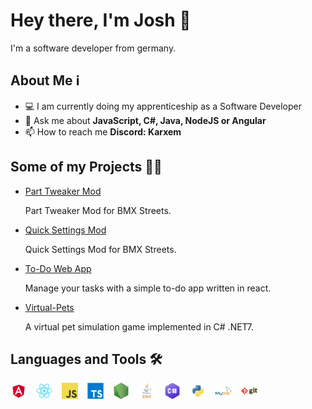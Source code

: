 # Hey there, I'm Josh 👋
I'm a software developer from germany.

## About Me ℹ️
- 💻 I am currently doing my apprenticeship as a Software Developer
- 💬 Ask me about **JavaScript, C#, Java, NodeJS or Angular**
- 📫 How to reach me **Discord: Karxem**

## Some of my Projects 👨‍💻

* [Part Tweaker Mod](https://github.com/Karxem/part-tweaker-streets)

  Part Tweaker Mod for BMX Streets.

* [Quick Settings Mod](https://github.com/Karxem/quick-settings-streets)

  Quick Settings Mod for BMX Streets.

* [To-Do Web App](https://github.com/Karxem/todo-app)

  Manage your tasks with a simple to-do app written in react.

* [Virtual-Pets](https://github.com/Karxem/virtual-pets)

  A virtual pet simulation game implemented in C# .NET7.

## Languages and Tools 🛠️
<img alt="Angular" align="left" width="26px" style="margin-right:15px" src="https://raw.githubusercontent.com/github/explore/80688e429a7d4ef2fca1e82350fe8e3517d3494d/topics/angular/angular.png" />
<img alt="React" align="left" width="26px" style="margin-right:15px" src="https://raw.githubusercontent.com/devicons/devicon/master/icons/react/react-original.svg" />
<img alt="JavaScript" align="left" width="26px" style="margin-right:15px" src="https://raw.githubusercontent.com/github/explore/80688e429a7d4ef2fca1e82350fe8e3517d3494d/topics/javascript/javascript.png" />
<img alt="TypeScript" align="left" width="26px" style="margin-right:15px" src="https://raw.githubusercontent.com/devicons/devicon/master/icons/typescript/typescript-original.svg" />
<img alt="Node.js" align="left" width="26px" style="margin-right:15px" src="https://raw.githubusercontent.com/github/explore/80688e429a7d4ef2fca1e82350fe8e3517d3494d/topics/nodejs/nodejs.png" />
<img alt="Java" align="left" width="26px" style="margin-right:15px" src="https://raw.githubusercontent.com/github/explore/5b3600551e122a3277c2c5368af2ad5725ffa9a1/topics/java/java.png" />
<img alt="Csharp" align="left" width="26px" style="margin-right:15px" src="https://raw.githubusercontent.com/github/explore/5b3600551e122a3277c2c5368af2ad5725ffa9a1/topics/csharp/csharp.png" />
<img alt="Python" align="left" width="26px" style="margin-right:15px" src="https://raw.githubusercontent.com/github/explore/80688e429a7d4ef2fca1e82350fe8e3517d3494d/topics/python/python.png" />
<img alt="MySQL" align="left" width="26px" style="margin-right:15px" src="https://raw.githubusercontent.com/devicons/devicon/master/icons/mysql/mysql-original-wordmark.svg" />
<img alt="Git" align="left" width="26px" style="margin-right:15px" src="https://raw.githubusercontent.com/github/explore/80688e429a7d4ef2fca1e82350fe8e3517d3494d/topics/git/git.png" />
